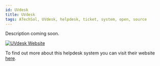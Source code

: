 ```yaml
---
id: UVdesk
title: UVdesk
tags: ATechSol, UVdesk, helpdesk, ticket, system, open, source
---
```


Description coming soon.

[<img alt="UVdesk Website" src="/img/UVdesk.png" />](https://www.uvdesk.com/en/)

To find out more about this helpdesk system you can visit their website [here](https://www.uvdesk.com/en/).